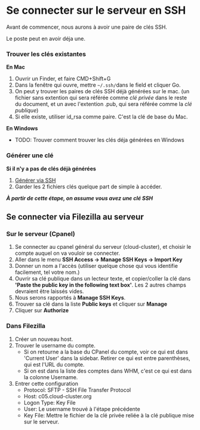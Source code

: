 # Se connecter sur le serveur en SSH #

Avant de commencer, nous aurons à avoir une paire de clés SSH.

Le poste peut en avoir déja une.

### Trouver les clés existantes ###
**En Mac**
1. Ouvrir un Finder, et faire CMD+Shift+G
2. Dans la fenêtre qui ouvre, mettre `~/.ssh/`dans le field et cliquer Go.
3. On peut y trouver les paires de clés SSH déjà générées sur le mac. (un fichier sans extention qui sera référée comme *clé privée* dans le reste du document, et un avec l'extention .pub, qui sera référée comme la *clé publique*)
4. Si elle existe, utiliser id_rsa comme paire. C'est la clé de base du Mac.

**En Windows**
- TODO: Trouver comment trouver les clés déja générées en Windows

### Générer une clé ###
**Si il n'y a pas de clés déjà générées**

1. [Générer via SSH](https://www.ssh.com/ssh/keygen/)
2. Garder les 2 fichiers clés quelque part de simple à accéder.

***À partir de cette étape, on assume vous avez une clé SSH***

## Se connecter via Filezilla au serveur ##

### Sur le serveur (Cpanel) ###
1. Se connecter au cpanel général du serveur (cloud-cluster), et choisir le compte auquel on va vouloir se connecter.
2. Aller dans le menu **SSH Access -> Manage SSH Keys -> Import Key**
3. Donner un nom a l'accès (utiliser quelque chose qui vous identifie facilement, tel votre nom.)
4. Ouvrir sa clé publique dans un lecteur texte, et copier/coller la clé dans **'Paste the public key in the following text box'**. Les 2 autres champs devraient être laissés vides.
5. Nous serons rapportés à **Manage SSH Keys**.
6. Trouver sa clé dans la liste **Public keys** et cliquer sur **Manage**
7. Cliquer sur **Authorize**

### Dans Filezilla ###
1. Créer un nouveau host.
2. Trouver le username du compte.
   - Si on retourne a la base du CPanel du compte, voir ce qui est dans 'Current User' dans la sidebar. Retirer ce qui est entre parenthèses, qui est l'URL du compte.
   - Si on est dans la liste des comptes dans WHM, c'est ce qui est dans la colonne Username.
3. Entrer cette configuration
   - Protocol: SFTP - SSH File Transfer Protocol
   - Host: c05.cloud-cluster.org
   - Logon Type: Key File
   - User: Le username trouvé à l'étape précédente
   - Key File: Mettre le fichier de la clé privée reliée à la clé publique mise sur le serveur.